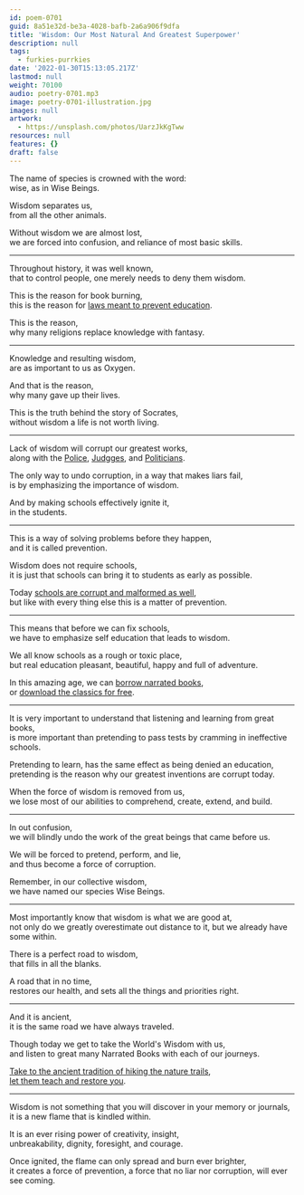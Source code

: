 ```yaml
---
id: poem-0701
guid: 8a51e32d-be3a-4028-bafb-2a6a906f9dfa
title: 'Wisdom: Our Most Natural And Greatest Superpower'
description: null
tags:
  - furkies-purrkies
date: '2022-01-30T15:13:05.217Z'
lastmod: null
weight: 70100
audio: poetry-0701.mp3
image: poetry-0701-illustration.jpg
images: null
artwork:
  - https://unsplash.com/photos/UarzJkKgTww
resources: null
features: {}
draft: false
---
```


The name of species is crowned with the word:\
wise, as in Wise Beings.

Wisdom separates us,\
from all the other animals.

Without wisdom we are almost lost,\
we are forced into confusion, and reliance of most basic skills.

---

Throughout history, it was well known,\
that to control people, one merely needs to deny them wisdom.

This is the reason for book burning,\
this is the reason for [laws meant to prevent education](https://www.youtube.com/watch?v=AA1lGhtkoFc).

This is the reason,\
why many religions replace knowledge with fantasy.

---

Knowledge and resulting wisdom,\
are as important to us as Oxygen.

And that is the reason,\
why many gave up their lives.

This is the truth behind the story of Socrates,\
without wisdom a life is not worth living.

---

Lack of wisdom will corrupt our greatest works,\
along with the [Police](https://www.youtube.com/watch?v=fWQ6_BQii_U), [Judgges](https://www.youtube.com/watch?v=wLahyYcu5BE), and [Politicians](https://www.youtube.com/watch?v=5tu32CCA_Ig).

The only way to undo corruption, in a way that makes liars fail,\
is by emphasizing the importance of wisdom.

And by making schools effectively ignite it,\
in the students.

---

This is a way of solving problems before they happen,\
and it is called prevention.

Wisdom does not require schools,\
it is just that schools can bring it to students as early as possible.

Today [schools are corrupt and malformed as well](https://www.youtube.com/watch?v=sxyKNMrhEvY),\
but like with every thing else this is a matter of prevention.

---

This means that before we can fix schools,\
we have to emphasize self education that leads to wisdom.

We all know schools as a rough or toxic place,\
but real education pleasant, beautiful, happy and full of adventure.

In this amazing age, we can [borrow narrated books](https://www.youtube.com/watch?v=SFjyOwGIWTU),\
or [download the classics for free](https://www.youtube.com/watch?v=9gLfpotQdBs).

---

It is very important to understand that listening and learning from great books,\
is more important than pretending to pass tests by cramming in ineffective schools.

Pretending to learn, has the same effect as being denied an education,\
pretending is the reason why our greatest inventions are corrupt today.

When the force of wisdom is removed from us,\
we lose most of our abilities to comprehend, create, extend, and build.

---

In out confusion,\
we will blindly undo the work of the great beings that came before us.

We will be forced to pretend, perform, and lie,\
and thus become a force of corruption.

Remember, in our collective wisdom,\
we have named our species Wise Beings.

---

Most importantly know that wisdom is what we are good at,\
not only do we greatly overestimate out distance to it, but we already have some within.

There is a perfect road to wisdom,\
that fills in all the blanks.

A road that in no time,\
restores our health, and sets all the things and priorities right.

---

And it is ancient,\
it is the same road we have always traveled.

Though today we get to take the World's Wisdom with us,\
and listen to great many Narrated Books with each of our journeys.

[Take to the ancient tradition of hiking the nature trails](https://www.youtube.com/watch?v=Ytk9jAkTuA4),\
[let them teach and restore you](https://www.youtube.com/watch?v=hPSvdKTEZug).

---

Wisdom is not something that you will discover in your memory or journals,\
it is a new flame that is kindled within.

It is an ever rising power of creativity, insight,\
unbreakability, dignity, foresight, and courage.

Once ignited, the flame can only spread and burn ever brighter,\
it creates a force of prevention, a force that no liar nor corruption, will ever see coming.

